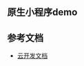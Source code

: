 ## 原生小程序demo

## 参考文档

- [云开发文档](https://developers.weixin.qq.com/miniprogram/dev/wxcloud/basis/getting-started.html)

